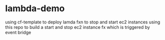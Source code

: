 # lambda-demo
using cf-template to deploy lamda fxn to stop and start ec2 instances
using this repo to build a start and stop ec2 instance fx which is triggered by event bridge

